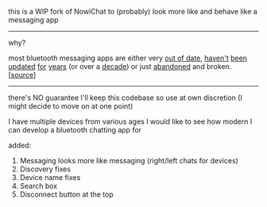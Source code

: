 this is a WIP fork of NowiChat to (probably) look more like and behave like a messaging app

---
why?

most bluetooth messaging apps are either very [out of date](https://github.com/imefarhan/Bluetooth-Chat), [haven't](https://github.com/halilozel1903/AndroidBluetoothChatApp) [been](https://github.com/glodanif/BluetoothChat) [updated](https://github.com/atilag/BluetoothLEChat) [for](https://github.com/i-am-mani/Android-Kotlin-Bluetooth-Chat-App) [years](https://github.com/webianks/BluetoothChat) (or over a [decade](https://github.com/n8fr8/gilgamesh)) or just [abandoned](https://github.com/sDevPrem/bluetooth-chat-mvvm) and broken. [[source](https://www.google.com/search?q=bluetooth+chat+android+site:github.com)]

---

there's NO guarantee I'll keep this codebase so use at own discretion (I might decide to move on at one point)

I have multiple devices from various ages I would like to see how modern I can develop a bluetooth chatting app for

added:
1. Messaging looks more like messaging (right/left chats for devices)
2. Discovery fixes
3. Device name fixes
4. Search box
5. Disconnect button at the top
